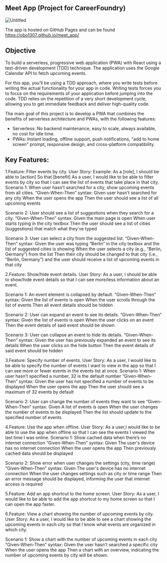 ## Meet App (Project for CareerFoundry)

![Untitled](https://github.com/OBo1307/meet_app/assets/67460576/c63366a6-77d9-447f-a0f7-a3ed7e0875c6)


The app is hosted on GitHub Pages and can be found https://obo1307.github.io/meet_app/

## Objective

To build a serverless, progressive web application (PWA) with React using a test-driven development (TDD) technique. The application uses the Google Calendar API to fetch upcoming events.

For this app, you’ll be using a TDD approach, where you write tests before writing the actual functionality for your app in code. Writing tests forces you to focus on the requirements of your
application before jumping into the code. TDD relies on the repetition of a very short development cycle, allowing you to get immediate feedback and deliver high-quality code.

The main goal of this project is to develop a PWA that combines the benefits of serverless architecture and PWAs, with the following features:

-	Serverless: No backend maintenance, easy to scale, always available, no cost for idle time.
-	PWAs: Instant loading, offline support, push notifications, "add to home screen" prompt, responsive design, and cross-platform compatibility.

## Key Features:

1.Feature: 
Filter events by city.
User Story: 
Example: As a [role], I should be able to [action] So that [benefit] 
As a user, I would like to be able to filter events by city so that I can see the list of events that take place in that city.
Scenario 1: When user hasn’t searched for a city, show upcoming events from all cities.
“Given-When-Then” syntax: 
Given user hasn’t searched for any city 
When the user opens the app 
Then the user should see a list of all upcoming events

Scenario 2: User should see a list of suggestions when they search for a city.
“Given-When-Then” syntax: 
Given the main page is open 
When user starts typing in the city textbox 
Then the user should see a list of cities (suggestions) that match what they’ve typed

Scenario 3: User can select a city from the suggested list.
“Given-When-Then” syntax: 
Given the user was typing “Berlin” in the city textbox and the list of suggested cities is showing 
When the user selects a city (e.g., “Berlin, Germany”) from the list 
Then their city should be changed to that city (i.e., “Berlin, Germany”) and the user should receive a list of upcoming events in that city

2.Feature: 
Show/hide event details.
User Story: As a user, I should be able to show/hide event details so that I can see more/less information about an event.

Scenario 1: An event element is collapsed by default.
“Given-When-Then” syntax: 
Given the list of events is open 
When the user scrolls through the list of events 
Then all event details should be hidden

Scenario 2: User can expand an event to see its details.
“Given-When-Then” syntax: 
Given the list of events is open 
When the user clicks on an event 
Then the event details of said event should be shown

Scenario 3: User can collapse an event to hide its details.
“Given-When-Then” syntax: 
Given the user has previously expanded an event to see its details 
When the user clicks on the hide button
Then the event details of said event should be hidden

3.Feature: 
Specify number of events. 
User Story: 
As a user, I would like to be able to specify the number of events I want to view in the app so that I can see more or fewer events in the events list at once.
Scenario 1: 
When user hasn’t specified a number, 32 is the default number
“Given-When-Then” syntax: 
Given the user has not specified a number of events to be displayed 
When the user opens the app 
Then the user should see a maximum of 32 events by default

Scenario 2: User can change the number of events they want to see
“Given-When-Then” syntax: 
Given A list of events is open 
When the user changes the number of events to be displayed 
Then the list should update to the specified number of events

4.Feature: 
Use the app when offline. 
User Story: 
As a user,I would like to be able to use the app when offline so that I can see the events I viewed the last time I was online.
Scenario 1: Show cached data when there’s no internet connection
“Given-When-Then” syntax: 
Given The user's device has no internet connection 
When the user opens the app 
Then previously cached data should be displayed

Scenario 2: Show error when user changes the settings (city, time range)
“Given-When-Then” syntax: 
Given The user's device has no internet connection 
When the user changes settings such as city or time range
Then an error message should be displayed, informing the user that internet access is required

5.Feature: 
Add an app shortcut to the home screen. 
User Story: 
As a user, I would like to be able to add the app shortcut to my home screen so that I can open the app faster.

6.Feature: 
View a chart showing the number of upcoming events by city. 
User Story: 
As a user, I would like to be able to see a chart showing the upcoming events in each city so that I know what events are organized in which city.

Scenario 1: 
Show a chart with the number of upcoming events in each city
“Given-When-Then” syntax: 
Given the user hasn't searched a specific city 
When the user opens the app 
Then a chart with an overview, indicating the number of upcoming events by city will be shown.


